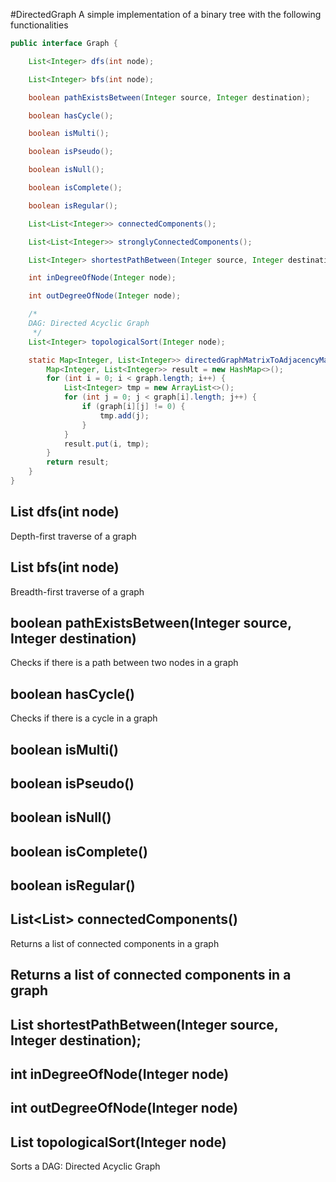 #DirectedGraph
A simple implementation of a binary tree with the following functionalities

```java
public interface Graph {

    List<Integer> dfs(int node);

    List<Integer> bfs(int node);

    boolean pathExistsBetween(Integer source, Integer destination);

    boolean hasCycle();

    boolean isMulti();

    boolean isPseudo();

    boolean isNull();

    boolean isComplete();

    boolean isRegular();

    List<List<Integer>> connectedComponents();

    List<List<Integer>> stronglyConnectedComponents();

    List<Integer> shortestPathBetween(Integer source, Integer destination);

    int inDegreeOfNode(Integer node);

    int outDegreeOfNode(Integer node);

    /*
    DAG: Directed Acyclic Graph
     */
    List<Integer> topologicalSort(Integer node);

    static Map<Integer, List<Integer>> directedGraphMatrixToAdjacencyMap(int[][] graph) {
        Map<Integer, List<Integer>> result = new HashMap<>();
        for (int i = 0; i < graph.length; i++) {
            List<Integer> tmp = new ArrayList<>();
            for (int j = 0; j < graph[i].length; j++) {
                if (graph[i][j] != 0) {
                    tmp.add(j);
                }
            }
            result.put(i, tmp);
        }
        return result;
    }
}
```

## List<Integer> dfs(int node)

Depth-first traverse of a graph

## List<Integer> bfs(int node)

Breadth-first traverse of a graph

## boolean pathExistsBetween(Integer source, Integer destination)

Checks if there is a path between two nodes in a graph

## boolean hasCycle()

Checks if there is a cycle in a graph

## boolean isMulti()

## boolean isPseudo()

## boolean isNull()

## boolean isComplete()

## boolean isRegular()

## List<List<Integer>> connectedComponents()

Returns a list of connected components in a graph

## Returns a list of connected components in a graph

## List<Integer> shortestPathBetween(Integer source, Integer destination);

## int inDegreeOfNode(Integer node)

## int outDegreeOfNode(Integer node)

## List<Integer> topologicalSort(Integer node)

Sorts a DAG: Directed Acyclic Graph 
